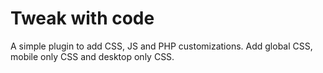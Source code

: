 # Tweak with code
A simple plugin to add CSS, JS and PHP customizations.
Add global CSS, mobile only CSS and desktop only CSS.